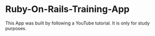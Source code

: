 # Ruby-On-Rails-Training-App
This App was built by following a YouTube tutorial. It is only for study purposes.
